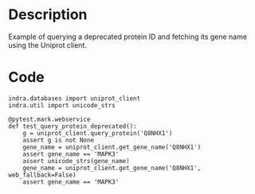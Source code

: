 # Description
Example of querying a deprecated protein ID and fetching its gene name using the Uniprot client.

# Code
```
indra.databases import uniprot_client
indra.util import unicode_strs

@pytest.mark.webservice
def test_query_protein_deprecated():
    g = uniprot_client.query_protein('Q8NHX1')
    assert g is not None
    gene_name = uniprot_client.get_gene_name('Q8NHX1')
    assert gene_name == 'MAPK3'
    assert unicode_strs(gene_name)
    gene_name = uniprot_client.get_gene_name('Q8NHX1', web_fallback=False)
    assert gene_name == 'MAPK3'

```
